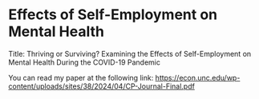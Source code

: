 # Effects of Self-Employment on Mental Health
Title: Thriving or Surviving? Examining the Effects of Self-Employment on Mental Health During the COVID-19 Pandemic

You can read my paper at the following link: https://econ.unc.edu/wp-content/uploads/sites/38/2024/04/CP-Journal-Final.pdf

